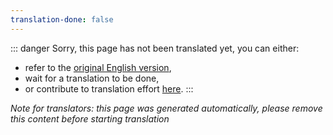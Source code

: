 ```yaml
---
translation-done: false
---
```

::: danger
Sorry, this page has not been translated yet, you can either:
- refer to the [original English version](<..\..\..\fr\faq\README.md>),
- wait for a translation to be done,
- or contribute to translation effort [here](https://github.com/bsmg/wiki).
:::

_Note for translators: this page was generated automatically, please remove this content before starting translation_
